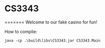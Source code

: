 # CS3343
=======
Welcome to our fake casino for fun! 

How to complie:
```
java -cp .\build\libs\CS3343.jar CS3343.Main
```